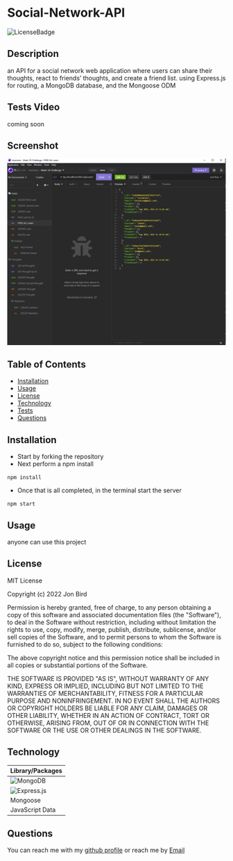 
  # Social-Network-API
  
  ![LicenseBadge](https://img.shields.io/github/license/attidack/Social-Network-API)
  

  ## Description
  an API for a social network web application where users can share their thoughts, react to friends’ thoughts, and create a friend list. using Express.js for routing, a MongoDB database, and the Mongoose ODM 

  ## Tests Video
  coming soon

  ## Screenshot
  ![Screenshot](/assets/imgs/screenshot.png)

  ## Table of Contents
  - [Installation](#Installation)
  - [Usage](#Usage)
  - [License](#license)
  - [Technology](#Technology)
  - [Tests](#Tests)
  - [Questions](#Questions)

  ## Installation
  
- Start by forking the repository 
- Next perform a npm install
```
npm install 
```
- Once that is all completed, in the terminal start the server
```
npm start
```

  ## Usage
  anyone can use this project 
  
  ## License
   MIT License

Copyright (c) 2022 Jon Bird

Permission is hereby granted, free of charge, to any person obtaining a copy
of this software and associated documentation files (the "Software"), to deal
in the Software without restriction, including without limitation the rights
to use, copy, modify, merge, publish, distribute, sublicense, and/or sell
copies of the Software, and to permit persons to whom the Software is
furnished to do so, subject to the following conditions:

The above copyright notice and this permission notice shall be included in all
copies or substantial portions of the Software.

THE SOFTWARE IS PROVIDED "AS IS", WITHOUT WARRANTY OF ANY KIND, EXPRESS OR
IMPLIED, INCLUDING BUT NOT LIMITED TO THE WARRANTIES OF MERCHANTABILITY,
FITNESS FOR A PARTICULAR PURPOSE AND NONINFRINGEMENT. IN NO EVENT SHALL THE
AUTHORS OR COPYRIGHT HOLDERS BE LIABLE FOR ANY CLAIM, DAMAGES OR OTHER
LIABILITY, WHETHER IN AN ACTION OF CONTRACT, TORT OR OTHERWISE, ARISING FROM,
OUT OF OR IN CONNECTION WITH THE SOFTWARE OR THE USE OR OTHER DEALINGS IN THE
SOFTWARE.

   
## Technology
| Library/Packages|
| ------------- |
| ![MongoDB](https://img.shields.io/badge/MongoDB-%234ea94b.svg?style=for-the-badge&logo=mongodb&logoColor=white)| 
| ![Express.js](https://img.shields.io/badge/express.js-%23404d59.svg?style=for-the-badge&logo=express&logoColor=%2361DAFB)|
| Mongoose|
| JavaScript Data|

  ## Questions
  You can reach me with my [github profile](https://github.com/attidack)
   or reach me by [Email](mailto:attidack@gmail.com)


